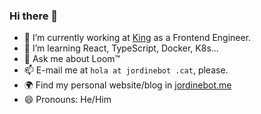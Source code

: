 ### Hi there 👋

- 🔭 I’m currently working at [King](https://www.king.com/) as a Frontend Engineer.
- 🌱 I’m learning React, TypeScript, Docker, K8s...
- 💬 Ask me about Loom™
- 📫 E-mail me at `hola at jordinebot .cat`, please.
- 🌍 Find my personal website/blog in [jordinebot.me](http://www.jordinebot.me)
- 😄 Pronouns: He/Him

<!-- **jordinebot/jordinebot** is a ✨ _special_ ✨ repository because its `README.md` (this file) appears on your GitHub profile.-->
